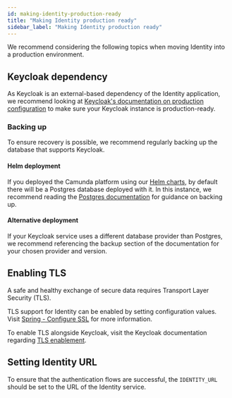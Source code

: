 ```yaml
---
id: making-identity-production-ready
title: "Making Identity production ready"
sidebar_label: "Making Identity production ready"
---
```


We recommend considering the following topics when moving Identity into a production environment.

## Keycloak dependency

As Keycloak is an external-based dependency of the Identity application, we recommend looking at
[Keycloak's documentation on production configuration](https://www.keycloak.org/server/configuration-production) to
make sure your Keycloak instance is production-ready.

### Backing up

To ensure recovery is possible, we recommend regularly backing up the database that supports Keycloak.

#### Helm deployment

If you deployed the Camunda platform using our [Helm charts](/self-managed/platform-deployment/kubernetes-helm.md),
by default there will be a Postgres database deployed with it. In this instance, we recommend reading the
[Postgres documentation](https://www.postgresql.org/docs/current/backup.html) for guidance on backing up.

#### Alternative deployment

If your Keycloak service uses a different database provider than Postgres, we recommend
referencing the backup section of the documentation for your chosen provider and version.

## Enabling TLS

A safe and healthy exchange of secure data requires Transport Layer Security (TLS).

TLS support for Identity can be enabled by setting configuration values.
Visit [Spring - Configure SSL](https://docs.spring.io/spring-boot/docs/current/reference/html/howto.html#howto.webserver.configure-ssl)
for more information.

To enable TLS alongside Keycloak, visit the Keycloak documentation regarding [TLS enablement](https://www.keycloak.org/server/enabletls).

## Setting Identity URL

To ensure that the authentication flows are successful, the `IDENTITY_URL` should be set to the URL of the Identity service.
